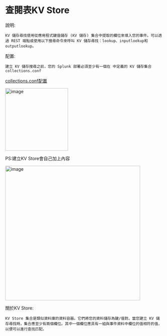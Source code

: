 查閱表KV Store
===
說明:
  
    KV 儲存尋找使用從應用程式鍵值儲存 (KV 儲存) 集合中提取的欄位來填入您的事件。可以透過 REST 端點或使用以下搜尋命令來呼叫 KV 儲存尋找：lookup、inputlookup和outputlookup。 

配置:

    建立 KV 儲存搜尋之前，您的 Splunk 部署必須至少有一個在 中定義的 KV 儲存集合collections.conf
    
[collections.conf配置](https://dev.splunk.com/enterprise/docs/developapps/manageknowledge/kvstore/usingconfigurationfiles/)
    
<img width="200" alt="image" src="https://github.com/favorite986141/jamescao/assets/125249893/63825028-0057-4bea-a855-5f9a25ea0187">

PS:建立KV Store會自己加上內容

<img width="430" alt="image" src="https://github.com/favorite986141/jamescao/assets/125249893/ba1aae29-1c3b-4831-9d01-f92d055e1801">

關於KV Store:

    KV Store 集合是類似資料庫的資料容器。它們將您的資料儲存為鍵/值對。當您建立 KV 儲存尋找時，集合應至少有兩個欄位。其中一個欄位應具有一組與事件資料中欄位的值相符的值，以便可以進行查找匹配。
